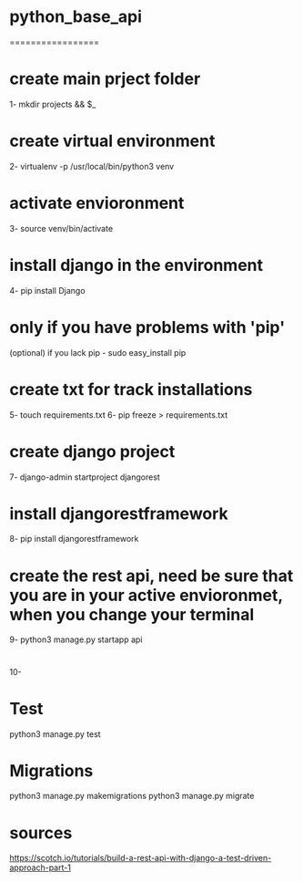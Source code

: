 # python_base_api
=================
# create main prject folder
1- mkdir projects && $_ 
# create virtual environment
2- virtualenv -p /usr/local/bin/python3 venv
# activate envioronment
3- source venv/bin/activate
# install django in the environment
4- pip install Django
# only if you have problems with 'pip'
(optional) if you lack pip - sudo easy_install pip
# create txt for track installations
5- touch requirements.txt
6- pip freeze > requirements.txt
# create django project
7- django-admin startproject djangorest
# install djangorestframework
8- pip install djangorestframework
# create the rest api, need be sure that you are in your active envioronmet, when you change your terminal
9- python3 manage.py startapp api
#
10-

# Test
python3 manage.py test
# Migrations
python3 manage.py makemigrations
python3 manage.py migrate


# sources
https://scotch.io/tutorials/build-a-rest-api-with-django-a-test-driven-approach-part-1